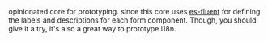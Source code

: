 opinionated core for prototyping. since this core uses [es-fluent](https://github.com/stayhydated/es-fluent) for defining the labels and descriptions for each form component. Though, you should give it a try, it's also a great way to prototype i18n.
